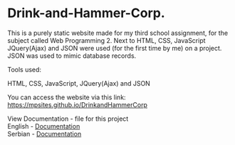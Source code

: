 # Drink-and-Hammer-Corp.

This is a purely static website made for my third school assignment, for the subject called Web Programming 2. Next to HTML, CSS, JavaScript JQuery(Ajax) and JSON were used (for the first time by me) on a project. JSON was used to mimic database records.

Tools used:

HTML, CSS, JavaScript, JQuery(Ajax) and JSON

You can access the website via this link:<br/>
https://mpsites.github.io/DrinkandHammerCorp

View Documentation - file for this project <br/>
English - <a href="https://raw.githubusercontent.com/MPSites/DrinkandHammerCorp/gh-pages/w2doc_eng.pdf">Documentation</a> <br/>
Serbian - <a href="https://raw.githubusercontent.com/MPSites/DrinkandHammerCorp/gh-pages/dokumentacija.pdf">Documentation</a>

